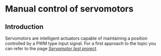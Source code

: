 # Manual control of servomotors
## Introduction
Servomotors are intelligent actuators capable of maintaining a position controlled by a PWM type input signal. For a first approach to the topic you can refer to the page [*Servomotor test project*](../lpc1769_servo).
